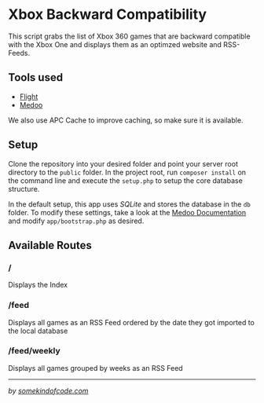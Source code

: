 # Xbox Backward Compatibility

This script grabs the list of Xbox 360 games that are backward compatible with the Xbox One and displays them as an optimzed website and RSS-Feeds.

## Tools used

- [Flight](http://flightphp.com)
- [Medoo](http://medoo.in)

We also use APC Cache to improve caching, so make sure it is available.

## Setup

Clone the repository into your desired folder and point your server root directory to the `public` folder.
In the project root, run `composer install` on the command line and execute the `setup.php` to setup the core database structure.

In the default setup, this app uses *SQLite* and stores the database in the `db` folder.
To modify these settings, take a look at the [Medoo Documentation](http://medoo.in/api/new) and modify `app/bootstrap.php` as desired.

## Available Routes

### /

Displays the Index

### /feed

Displays all games as an RSS Feed ordered by the date they got imported to the local database

### /feed/weekly

Displays all games grouped by weeks as an RSS Feed 

---

*by [somekindofcode.com](https://somekindofcode.com)*